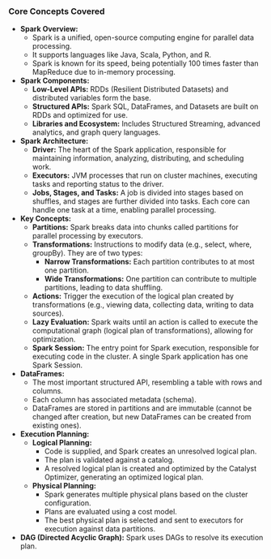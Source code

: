 
### Core Concepts Covered

*   **Spark Overview:**
    *   Spark is a unified, open-source computing engine for parallel data processing.
    *   It supports languages like Java, Scala, Python, and R.
    *   Spark is known for its speed, being potentially 100 times faster than MapReduce due to in-memory processing.
*   **Spark Components:**
    *   **Low-Level APIs:** RDDs (Resilient Distributed Datasets) and distributed variables form the base.
    *   **Structured APIs:** Spark SQL, DataFrames, and Datasets are built on RDDs and optimized for use.
    *   **Libraries and Ecosystem:** Includes Structured Streaming, advanced analytics, and graph query languages.
*   **Spark Architecture:**
    *   **Driver:** The heart of the Spark application, responsible for maintaining information, analyzing, distributing, and scheduling work.
    *   **Executors:** JVM processes that run on cluster machines, executing tasks and reporting status to the driver.
    *   **Jobs, Stages, and Tasks:** A job is divided into stages based on shuffles, and stages are further divided into tasks.  Each core can handle one task at a time, enabling parallel processing.
*   **Key Concepts:**
    *   **Partitions:** Spark breaks data into chunks called partitions for parallel processing by executors.
    *   **Transformations:** Instructions to modify data (e.g., select, where, groupBy). They are of two types:
        *   **Narrow Transformations:** Each partition contributes to at most one partition.
        *   **Wide Transformations:** One partition can contribute to multiple partitions, leading to data shuffling.
    *   **Actions:** Trigger the execution of the logical plan created by transformations (e.g., viewing data, collecting data, writing to data sources).
    *   **Lazy Evaluation:** Spark waits until an action is called to execute the computational graph (logical plan of transformations), allowing for optimization.
    *   **Spark Session:** The entry point for Spark execution, responsible for executing code in the cluster. A single Spark application has one Spark Session.
*   **DataFrames:**
    *   The most important structured API, resembling a table with rows and columns.
    *   Each column has associated metadata (schema).
    *   DataFrames are stored in partitions and are immutable (cannot be changed after creation, but new DataFrames can be created from existing ones).
*   **Execution Planning:**
    *   **Logical Planning:**
        *   Code is supplied, and Spark creates an unresolved logical plan.
        *   The plan is validated against a catalog.
        *   A resolved logical plan is created and optimized by the Catalyst Optimizer, generating an optimized logical plan.
    *   **Physical Planning:**
        *   Spark generates multiple physical plans based on the cluster configuration.
        *   Plans are evaluated using a cost model.
        *   The best physical plan is selected and sent to executors for execution against data partitions.
*   **DAG (Directed Acyclic Graph):** Spark uses DAGs to resolve its execution plan.
